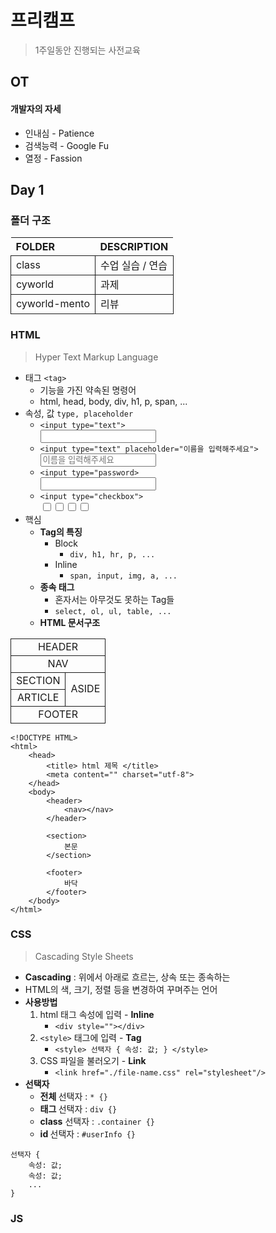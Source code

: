 # 프리캠프
> 1주일동안 진행되는 사전교육

## OT
#### 개발자의 자세
* 인내심 - Patience
* 검색능력 - Google Fu
* 열정 - Fassion

## Day 1
### 폴더 구조
| FOLDER        | DESCRIPTION      |
| :------------ | :--------------- |
| class         | 수업 실습 / 연습 |
| cyworld       | 과제             |
| cyworld-mento | 리뷰             |

### HTML
> Hyper Text Markup Language
* 태그 `<tag>`
    * 기능을 가진 약속된 명령어
    * html, head, body, div, h1, p, span, ...
* 속성, 값 `type, placeholder`
    * `<input type="text">` <br><input type="text">
    * `<input type="text" placeholder="이름을 입력해주세요">` <br><input type="text" placeholder="이름을 입력해주세요">
    * `<input type="password>` <br><input type="password">
    * `<input type="checkbox">` <br><input type="checkbox"><input type="checkbox"><input type="checkbox"><input type="checkbox">
* 핵심
    * <b> Tag의 특징 </b>
        * Block
            * `div, h1, hr, p, ...`
        * Inline
            * `span, input, img, a, ...`
    * <b> 종속 태그 </b>
        * 혼자서는 아무것도 못하는 Tag들
        * `select, ol, ul, table, ...`
    * <b> HTML 문서구조 </b>

<style>
    td { border: 1px solid; }
    table { text-align: center; }
</style>
<table>
<tr><td colspan=2>HEADER</td></tr>
<tr><td colspan=2>NAV</td></tr>
<tr>
    <td> SECTION </td>
    <td rowspan=2> ASIDE </td>
</tr>
<tr> <td> ARTICLE </td> </tr>
<tr><td colspan=2>FOOTER</td></tr>
</table>

```
<!DOCTYPE HTML>
<html>
    <head>
        <title> html 제목 </title>
        <meta content="" charset="utf-8">
    </head>
    <body>
        <header>
            <nav></nav>
        </header>

        <section>
            본문
        </section>

        <footer>
            바닥
        </footer>
    </body>
</html>
```

### CSS
> Cascading Style Sheets
* <b>Cascading</b> : 위에서 아래로 흐르는, 상속 또는 종속하는
* HTML의 색, 크기, 정렬 등을 변경하여 꾸며주는 언어
* <b>사용방법</b>
    1. html 태그 속성에 입력 - <b>Inline</b>
        * `<div style=""></div>`
    2. `<style>` 태그에 입력 - <b>Tag</b>
        * `<style> 선택자 { 속성: 값; } </style>`
    3. CSS 파일을 불러오기   - <b>Link</b>
        * `<link href="./file-name.css" rel="stylesheet"/>`
* <b>선택자</b>
    * <b>전체 </b> 선택자 : `* {}`
    * <b>태그 </b> 선택자 : `div {}`
    * <b>class</b> 선택자 : `.container {}`
    * <b>id   </b> 선택자 : `#userInfo {}`
```
선택자 {
    속성: 값;
    속성: 값;
    ...
}
```

### JS
